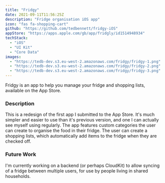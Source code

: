 ```yaml
---
title: "Fridgy"
date: 2021-09-11T11:56:25Z
description: "Fridge organisation iOS app"
icon: "fas fa-shopping-cart"
github: "https://github.com/tedbennett/fridgy-iOS"
appStore: "https://apps.apple.com/gb/app/fridgly/id1514948934"
techStack:
  - "iOS"
  - "UI Kit"
  - "Core Data"
images:
  - "https://tedb-dev.s3.eu-west-2.amazonaws.com/fridgy/fridgy-1.png"
  - "https://tedb-dev.s3.eu-west-2.amazonaws.com/fridgy/fridgy-2.png"
  - "https://tedb-dev.s3.eu-west-2.amazonaws.com/fridgy/fridgy-3.png"
---
```


Fridgy is an app to help you manage your fridge and shopping lists, available on the App Store.

### Description

This is a redesign of the first app I submitted to the App Store. It's much simpler and easier to use than it's previous version, and one I can actually see myself using regularly. The app features custom categories the user can create to organise the food in their fridge. The user can create a shopping lists, which automatically add items to the fridge when they are checked off.

### Future Work

I'm currently working on a backend (or perhaps CloudKit) to allow syncing of a fridge between multiple users, for use by people living in shared households.
